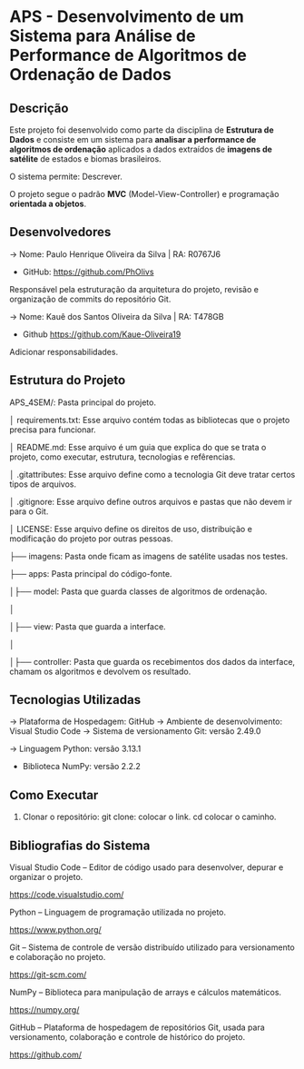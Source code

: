 # APS - Desenvolvimento de um Sistema para Análise de Performance de Algoritmos de Ordenação de Dados

## Descrição

Este projeto foi desenvolvido como parte da disciplina de **Estrutura de Dados** e consiste em um sistema para **analisar a performance de algoritmos de ordenação** aplicados a dados extraídos de **imagens de satélite** de estados e biomas brasileiros.

O sistema permite:
Descrever.

O projeto segue o padrão **MVC** (Model-View-Controller) e programação **orientada a objetos**.

## Desenvolvedores

-> Nome: Paulo Henrique Oliveira da Silva | RA: R0767J6
- GitHub: https://github.com/PhOlivs

Responsável pela estruturação da arquitetura do projeto, revisão e organização de commits do repositório Git.

-> Nome: Kauê dos Santos Oliveira da Silva | RA: T478GB
- Github https://github.com/Kaue-Oliveira19

Adicionar responsabilidades.

## Estrutura do Projeto

APS_4SEM/: Pasta principal do projeto.

│ requirements.txt: Esse arquivo contém todas as bibliotecas que o projeto precisa para funcionar.

│ README.md: Esse arquivo é um guia que explica do que se trata o projeto, como executar, estrutura, tecnologias e refêrencias.

│ .gitattributes: Esse arquivo define como a tecnologia Git deve tratar certos tipos de arquivos.

│ .gitignore: Esse arquivo define outros arquivos e pastas que não devem ir para o Git.

│ LICENSE: Esse arquivo define os direitos de uso, distribuição e modificação do projeto por outras pessoas.

├── imagens: Pasta onde ficam as imagens de satélite usadas nos testes.

├── apps: Pasta principal do código-fonte.

│├── model: Pasta que guarda classes de algoritmos de ordenação.

│

│├── view: Pasta que guarda a interface.

│

│├── controller: Pasta que guarda os recebimentos dos dados da interface, chamam os algoritmos e devolvem os resultado.

## Tecnologias Utilizadas

-> Plataforma de Hospedagem: GitHub
-> Ambiente de desenvolvimento: Visual Studio Code
-> Sistema de versionamento Git: versão 2.49.0

-> Linguagem Python: versão 3.13.1
- Biblioteca NumPy: versão 2.2.2

## Como Executar

1. Clonar o repositório:
git clone: colocar o link.
cd colocar o caminho.

## Bibliografias do Sistema

Visual Studio Code – Editor de código usado para desenvolver, depurar e organizar o projeto.

https://code.visualstudio.com/

Python – Linguagem de programação utilizada no projeto.

https://www.python.org/

Git – Sistema de controle de versão distribuído utilizado para versionamento e colaboração no projeto.

https://git-scm.com/

NumPy – Biblioteca para manipulação de arrays e cálculos matemáticos.

https://numpy.org/

GitHub – Plataforma de hospedagem de repositórios Git, usada para versionamento, colaboração e controle de histórico do projeto.

https://github.com/

